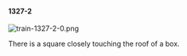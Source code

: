 #### 1327-2
![train-1327-2-0.png](https://github.com/lil-lab/nlvr/raw/master/nlvr/train/images/39/train-1327-2-0.png "train-1327-2-0.png")

There is a square closely touching the roof of a box.